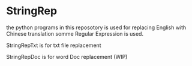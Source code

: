 # StringRep

the python programs in this reposotory is used for replacing English with Chinese translation somme Regular Expression is used.

StringRepTxt is for txt file replacement

StringRepDoc is for word Doc replacement (WIP)
